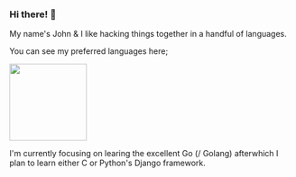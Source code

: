 ### Hi there! 👋

My name's John & I like hacking things together in a handful of languages.

You can see my preferred languages here;

<a href="https://github.com/msarno">
  <img height="137px" src="https://github-readme-stats.vercel.app/api/top-langs/?username=mrsarno&hide=html,java,scss&hide_title=true&hide_border=true&layout=compact&langs_count=6&theme=dracula" />
</a>

I'm currently focusing on learing the excellent Go (/ Golang) afterwhich I plan to learn either C or Python's Django framework.
